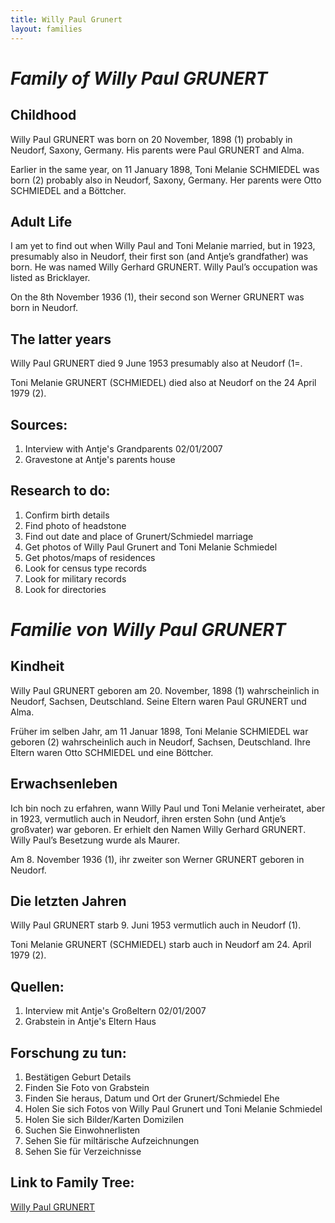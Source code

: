 ```yaml
---
title: Willy Paul Grunert
layout: families
---
```


*Family of Willy Paul GRUNERT*
==============================

Childhood
---------

Willy Paul GRUNERT was born on 20 November, 1898 (1) probably in Neudorf, Saxony, Germany. His parents were Paul GRUNERT and Alma.

Earlier in the same year, on 11 January 1898, Toni Melanie SCHMIEDEL was born (2) probably also in Neudorf, Saxony, Germany. Her parents were Otto SCHMIEDEL and a Böttcher.

Adult Life
----------

I am yet to find out when Willy Paul and Toni Melanie married, but in 1923, presumably also in Neudorf, their first son (and Antje’s grandfather) was born. He was named Willy Gerhard GRUNERT. Willy Paul’s occupation was listed as Bricklayer.

On the 8th November 1936 (1), their second son Werner GRUNERT was born in Neudorf.

The latter years
----------------

Willy Paul GRUNERT died 9 June 1953 presumably also at Neudorf (1=.

Toni Melanie GRUNERT (SCHMIEDEL) died also at Neudorf on the 24 April 1979 (2).

Sources:
--------

1. Interview with Antje's Grandparents 02/01/2007
2. Gravestone at Antje's parents house

Research to do:
---------------

1. Confirm birth details
2. Find photo of headstone
3. Find out date and place of Grunert/Schmiedel marriage
4. Get photos of Willy Paul Grunert and Toni Melanie Schmiedel
5. Get photos/maps of residences
6. Look for census type records
7. Look for military records
8. Look for directories

*Familie von Willy Paul GRUNERT*
================================

Kindheit
--------

Willy Paul GRUNERT geboren am 20. November, 1898 (1) wahrscheinlich in Neudorf, Sachsen, Deutschland. Seine Eltern waren Paul GRUNERT und Alma.

Früher im selben Jahr, am 11 Januar 1898, Toni Melanie SCHMIEDEL war geboren (2) wahrscheinlich auch in Neudorf, Sachsen, Deutschland. Ihre Eltern waren Otto SCHMIEDEL und eine Böttcher.

Erwachsenleben
--------------

Ich bin noch zu erfahren, wann Willy Paul und Toni Melanie verheiratet, aber in 1923, vermutlich auch in Neudorf, ihren ersten Sohn (und Antje’s großvater) war geboren. Er erhielt den Namen Willy Gerhard GRUNERT. Willy Paul’s Besetzung wurde als Maurer.

Am 8. November 1936 (1), ihr zweiter son Werner GRUNERT geboren in Neudorf.

Die letzten Jahren
------------------

Willy Paul GRUNERT starb 9. Juni 1953 vermutlich auch in Neudorf (1).

Toni Melanie GRUNERT (SCHMIEDEL) starb auch in Neudorf am 24. April 1979 (2).

Quellen:
--------

1. Interview mit Antje's Großeltern 02/01/2007
2. Grabstein in Antje's Eltern Haus

Forschung zu tun:
-----------------

1. Bestätigen Geburt Details
2. Finden Sie Foto von Grabstein
3. Finden Sie heraus, Datum und Ort der Grunert/Schmiedel Ehe
4. Holen Sie sich Fotos von Willy Paul Grunert und Toni Melanie Schmiedel
5. Holen Sie sich Bilder/Karten Domizilen
6. Suchen Sie Einwohnerlisten
7. Sehen Sie für miltärische Aufzeichnungen
8. Sehen Sie für Verzeichnisse

Link to Family Tree:
--------------------

<a href="{{ site.baseurl }}/RossFamilyTree/ppl/0/6/d15f701477334e50a4f7d02860.html">Willy Paul GRUNERT</a>
